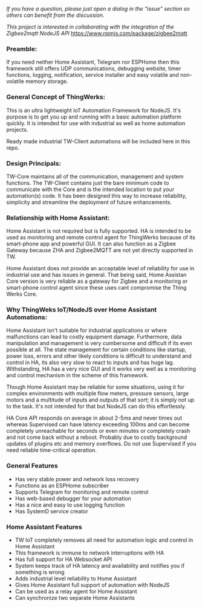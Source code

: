 *If you have a question, please just open a dialog in the “issue” section so others can benefit from the discussion.*

*This project is interested in collaborating with the integration of the Zigbee2mqtt NodeJS API* https://www.npmjs.com/package/zigbee2mqtt 

### Preamble:
If you need neither Home Assistant, Telegram nor ESPHome then this framework still offers UDP communications,  debugging website, timer functions, logging, notification, service installer and easy volatile and non-volatile memory storage. 

### General Concept of ThingWerks:
This is an ultra lightweight IoT Automation Framework for NodeJS. It's purpose is to get you up and running with a basic automation platform quickly. It is intended for use with industrial as well as home automation projects. 

Ready made industrial TW-Client automations will be included here in this repo.

### Design Principals:
TW-Core maintains all of the communication, management and system functions. The TW-Client contains just the bare minimum code to communicate with the Core and is the intended location to put your automation(s) code. It has been designed this way to increase reliability, simplicity and streamline the deployment of future enhancements. 

### Relationship with Home Assistant:
Home Assistant is not required but is fully supported. HA is intended to be used as monitoring and remote control agent for ThingWerks because of its smart-phone app and powerful GUI. It can also function as a Zigbee Gateway because ZHA and Zigbee2MQTT are not yet directly supported in TW. 

Home Assistant does not provide an acceptable level of reliability for use in industrial use and has issues in general. That being said, Home Assistan Core version is very reliable as a gateway for Zigbee and a monitoring or smart-phone control agent since these uses cant compromise the Thing Werks Core.

### Why ThingWeks IoT/NodeJS over Home Assistant Automations:
Home Assistant isn't suitable for industrial applications or where malfunctions can lead to costly equipment damage. Furthermore, data manipulation and management is very cumbersome and difficult if its even possible at all. The state management for certain conditions like startup, power loss, errors and other likely conditions is difficult to understand and control in HA, its also very slow to react to inputs and has huge lag. Withstanding, HA has a very nice GUI and it works very well as a monitoring and control mechanism in the scheme of this framework.

Though Home Assistant may be reliable for some situations, using it for complex environments with multiple flow meters, pressure sensors, large motors and a multitude of inputs and outputs of that sort; it is simply not up to the task. It's not intended for that but NodeJS can do this effortlessly.

HA Core API responds on average in about 2-5ms and never times out whereas Supervised can have latency exceeding 100ms and can become completely unreachable for seconds or even minutes or completely crash and not come back without a reboot. Probably due to costly background updates of plugins etc and memory overflows. Do not use Supervised if you need reliable time-critical operation.

### General Features
* Has very stable power and network loss recovery 
* Functions as an ESPHome subscriber
* Supports Telegram for monitoring and remote control
* Has web-based debugger for your automation
* Has a nice and easy to use logging function
* Has SystemD service creator

### Home Assistant Features
* TW IoT completely removes all need for automation logic and control in Home Assistant
* This framework is immune to network interruptions with HA
* Has full support for HA Websocket API
* System keeps track of HA latency and availability and notifies you if something is wrong
* Adds industrial level reliability to Home Assistant
* Gives Home Assistant full support of automation with NodeJS
* Can be used as a relay agent for Home Assistant
* Can synchronize two separate Home Assistants
